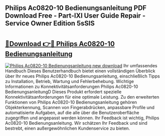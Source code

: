 ## Philips Ac0820-10 Bedienungsanleitung PDF Download Free - Part-lXI User Guide Repair - Service Owner Edition 5sSlS

# <h2><a href="http://df4f7ah.blite.top/?on=Philips+Ac0820-10+Bedienungsanleitung">🔗Download 👉🔴 Philips Ac0820-10 Bedienungsanleitung</a></h2>

[![Philips Ac0820-10 Bedienungsanleitung new download](https://i.imgur.com/lujVjoI.png)](http://df4f7ah.blite.top/?on=Philips+Ac0820-10+Bedienungsanleitung)
Ihr umfassendes Handbuch Dieses Benutzerhandbuch bietet einen vollständigen Überblick über Ihr neues Philips Ac0820-10 Bedienungsanleitung, einschließlich Tipps zu Installation, Betrieb, Wartung und Fehlerbehebung. Wichtige Informationen zu Konnektivitätsanforderungen Philips Ac0820-10 BedienungsanleitungD Dieses Produkt erfordert spezielle Konnektivitätsanforderungen für eine optimale Leistung. Zu den erweiterten Funktionen von Philips Ac0820-10 Bedienungsanleitung gehören Objekterkennung, Scannen von Fingerabdrücken, anpassbare Profile und automatisierte Aufgaben, auf die alle über die Benutzeroberfläche zugegriffen und angepasst werden können. Ihr Feedback ist wichtig, Philips Ac0820-10 Bedienungsanleitung. Wir schätzen Ihr Feedback und sind bestrebt, einen außergewöhnlichen Kundenservice zu bieten.
